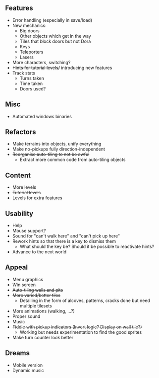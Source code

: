 Features
---

* Error handling (especially in save/load)
* New mechanics:
	* Big doors
	* Other objects which get in the way
	* Tiles that block doors but not Dora
	* Keys
	* Teleporters
	* Lasers
* More characters, switching?
* ~~Hints for tutorial levels/~~ introducing new features
* Track stats
	* Turns taken
	* Time taken
	* Doors used?

Misc
---

* Automated windows binaries

Refactors
---

* Make terrains into objects, unify everything
* Make no-pickups fully direction-independent
* ~~Reorganise auto-tiling to not be awful~~
	* Extract more common code from auto-tiling objects

Content
---

* More levels
* ~~Tutorial levels~~
* Levels for extra features

Usability
---

* Help
* Mouse support?
* Sound for "can't walk here" and "can't pick up here"
* Rework hints so that there is a key to dismiss them
	* What should the key be? Should it be possible to reactivate hints?
* Advance to the next world

Appeal
---

* Menu graphics
* Win screen
* ~~Auto-tiling walls and pits~~
* ~~More varied/better tiles~~
	* Detailing in the form of alcoves, patterns, cracks done but need multiple tilesets
* More animations (walking, ...?)
* Proper sound
* Music
* ~~Fiddle with pickup indicators (Invert logic? Display on wall tile?)~~
	* Working but needs experimentation to find the good sprites
* Make turn counter look better

Dreams
---

* Mobile version
* Dynamic music
